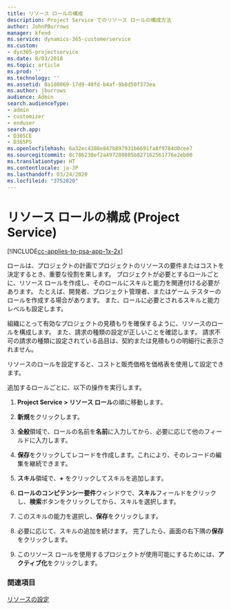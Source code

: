 ```yaml
---
title: リソース ロールの構成
description: Project Service でのリソース ロールの構成方法
author: JohnPBurrows
manager: kfend
ms.service: dynamics-365-customerservice
ms.custom:
- dyn365-projectservice
ms.date: 8/03/2018
ms.topic: article
ms.prod: ''
ms.technology: ''
ms.assetid: 0a180069-17d9-40fd-b4af-9b8d50f373ea
ms.author: jburrows
audience: Admin
search.audienceType:
- admin
- customizer
- enduser
search.app:
- D365CE
- D365PS
ms.openlocfilehash: 6a32ec4380e847b897931b6691fa8f9784d0cee7
ms.sourcegitcommit: 8c786230ef2a497280885b827162561776e2eb00
ms.translationtype: HT
ms.contentlocale: ja-JP
ms.lasthandoff: 03/24/2020
ms.locfileid: "3752820"
---
```

# <a name="configure-resource-roles-project-service"></a>リソース ロールの構成 (Project Service)

[!INCLUDE[cc-applies-to-psa-app-1x-2x](../includes/cc-applies-to-psa-app-1x-2x.md)]

ロールは、プロジェクトの計画でプロジェクトのリソースの要件またはコストを決定するとき、重要な役割を果します。 プロジェクトが必要とするロールごとに、リソース ロールを作成し、そのロールにスキルと能力を関連付ける必要があります。 たとえば、開発者、プロジェクト管理者、またはゲーム テスターのロールを作成する場合があります。 また、ロールに必要とされるスキルと能力レベルも設定します。  
  
 組織にとって有効なプロジェクトの見積もりを確保するように、リソースのロールを構成します。  また、請求の種類の設定が正しいことを確認します。 請求不可の請求の種類に設定されている品目は、契約または見積もりの明細行に表示されません。  
  
 リソースのロールを設定すると、コストと販売価格を価格表を使用して設定できます。  
  
 追加するロールごとに、以下の操作を実行します。  
  
1.  **Project Service > リソース ロール**の順に移動します。  
  
2.  **新規**をクリックします。  
  
3.  **全般**領域で、ロールの名前を**名前**に入力してから、必要に応じて他のフィールドに入力します。  
  
4.  **保存**をクリックしてレコードを作成します。これにより、そのレコードの編集を継続できます。  
  
5.  **スキル**領域で、**+** をクリックしてスキルを追加します。  
  
6.  **ロールのコンピテンシー要件**ウィンドウで、**スキル**フィールドをクリックし、**検索**ボタンをクリックしてから、スキルを選択します。  
  
7.  このスキルの能力を選択し、**保存**をクリックします。  
  
8.  必要に応じて、スキルの追加を続けます。 完了したら、画面の右下隅の**保存**をクリックします。  
  
9. このリソース ロールを使用するプロジェクトが使用可能にするためには、**アクティブ化**をクリックします。  
  
### <a name="see-also"></a>関連項目  
 [リソースの設定](../project-service/set-up-resources.md)
